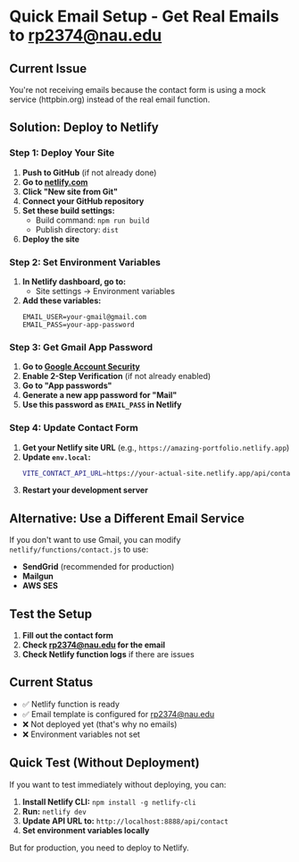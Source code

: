 # Quick Email Setup - Get Real Emails to rp2374@nau.edu

## Current Issue
You're not receiving emails because the contact form is using a mock service (httpbin.org) instead of the real email function.

## Solution: Deploy to Netlify

### Step 1: Deploy Your Site
1. **Push to GitHub** (if not already done)
2. **Go to [netlify.com](https://netlify.com)**
3. **Click "New site from Git"**
4. **Connect your GitHub repository**
5. **Set these build settings:**
   - Build command: `npm run build`
   - Publish directory: `dist`
6. **Deploy the site**

### Step 2: Set Environment Variables
1. **In Netlify dashboard, go to:**
   - Site settings → Environment variables
2. **Add these variables:**
   ```
   EMAIL_USER=your-gmail@gmail.com
   EMAIL_PASS=your-app-password
   ```

### Step 3: Get Gmail App Password
1. **Go to [Google Account Security](https://myaccount.google.com/security)**
2. **Enable 2-Step Verification** (if not already enabled)
3. **Go to "App passwords"**
4. **Generate a new app password for "Mail"**
5. **Use this password as `EMAIL_PASS` in Netlify**

### Step 4: Update Contact Form
1. **Get your Netlify site URL** (e.g., `https://amazing-portfolio.netlify.app`)
2. **Update `env.local`:**
   ```bash
   VITE_CONTACT_API_URL=https://your-actual-site.netlify.app/api/contact
   ```
3. **Restart your development server**

## Alternative: Use a Different Email Service

If you don't want to use Gmail, you can modify `netlify/functions/contact.js` to use:
- **SendGrid** (recommended for production)
- **Mailgun**
- **AWS SES**

## Test the Setup
1. **Fill out the contact form**
2. **Check rp2374@nau.edu for the email**
3. **Check Netlify function logs** if there are issues

## Current Status
- ✅ Netlify function is ready
- ✅ Email template is configured for rp2374@nau.edu
- ❌ Not deployed yet (that's why no emails)
- ❌ Environment variables not set

## Quick Test (Without Deployment)
If you want to test immediately without deploying, you can:
1. **Install Netlify CLI:** `npm install -g netlify-cli`
2. **Run:** `netlify dev`
3. **Update API URL to:** `http://localhost:8888/api/contact`
4. **Set environment variables locally**

But for production, you need to deploy to Netlify.
